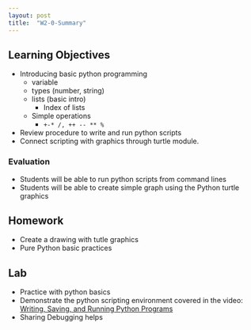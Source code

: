 ```yaml
---
layout: post
title:  "W2-0-Summary"
---
```


## Learning Objectives 
-  Introducing basic python programming 
	- variable 
	-  types (number, string)
	- lists (basic intro)
		- Index of lists 
	-  Simple operations 
		-  `+-* /, ++ -- ** %`
- Review procedure to write and run python scripts 
- Connect scripting with graphics through turtle module. 

### Evaluation

-  Students will be able to run python scripts from command lines 
-  Students will be able to create simple graph using the Python turtle graphics 


## Homework 
- Create a drawing with tutle graphics 
- Pure Python basic practices 

## Lab 
- Practice with python basics 
- Demonstrate the python scripting environment covered in the video: [Writing, Saving, and Running Python Programs](https://www.youtube.com/watch?v=RuLNfjY7f7Q)
- Sharing Debugging helps 





